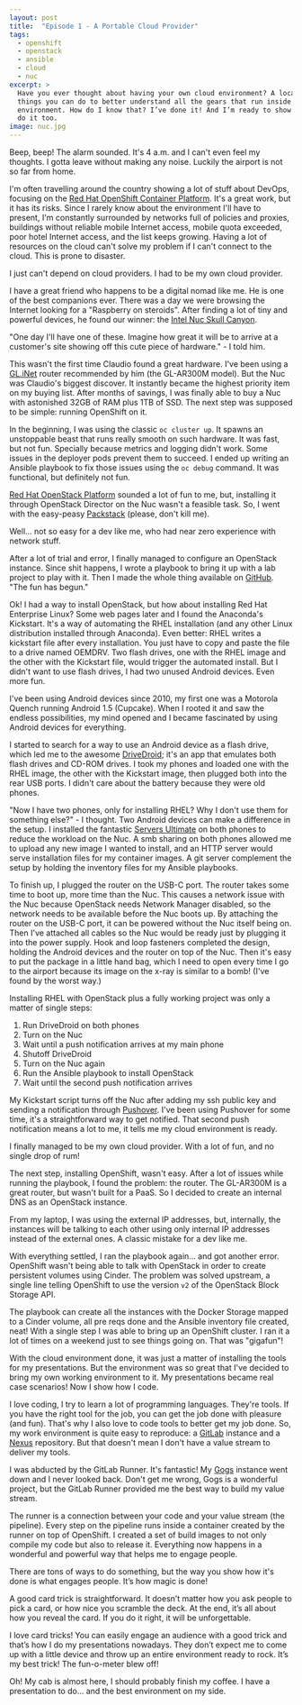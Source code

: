 ```yaml
---
layout: post
title:  "Episode 1 - A Portable Cloud Provider"
tags:
  - openshift
  - openstack
  - ansible
  - cloud
  - nuc
excerpt: >
  Have you ever thought about having your own cloud environment? A local cloud is one of the best
  things you can do to better understand all the gears that run inside a highly productive
  environment. How do I know that? I’ve done it! And I’m ready to show you how I did, and how you can
  do it too.
image: nuc.jpg
---
```


Beep, beep! The alarm sounded. It's 4 a.m. and I can't even feel my thoughts. I gotta leave without making any noise. Luckily the airport is not so far from home.

I'm often travelling around the country showing a lot of stuff about DevOps, focusing on the [Red Hat OpenShift Container Platform](https://www.openshift.com). It's a great work, but it has its risks. Since I rarely know about the environment I'll have to present, I'm constantly surrounded by networks full of policies and proxies, buildings without reliable mobile Internet access, mobile quota exceeded, poor hotel Internet access, and the list keeps growing. Having a lot of resources on the cloud can't solve my problem if I can't connect to the cloud. This is prone to disaster.

I just can't depend on cloud providers. I had to be my own cloud provider.

I have a great friend who happens to be a digital nomad like me. He is one of the best companions ever. There was a day we were browsing the Internet looking for a "Raspberry on steroids". After finding a lot of tiny and powerful devices, he found our winner: the [Intel Nuc Skull Canyon](https://www.intel.com/content/www/us/en/nuc/nuc-kit-nuc6i7kyk-features-configurations.html).

"One day I'll have one of these. Imagine how great it will be to arrive at a customer's site showing off this cute piece of hardware." - I told him.

This wasn't the first time Claudio found a great hardware. I've been using a [GL.iNet](http://gl-inet.com) router recommended by him (the GL-AR300M model). But the Nuc was Claudio's biggest discover. It instantly became the highest priority item on my buying list. After months of savings, I was finally able to buy a Nuc with astonished 32GB of RAM plus 1TB of SSD. The next step was supposed to be simple: running OpenShift on it.

In the beginning, I was using the classic `oc cluster up`. It spawns an unstoppable beast that runs really smooth on such hardware. It was fast, but not fun. Specially because metrics and logging didn't work. Some issues in the deployer pods prevent them to succeed. I ended up writing an Ansible playbook to fix those issues using the `oc debug` command. It was functional, but definitely not fun.

[Red Hat OpenStack Platform](https://www.redhat.com/en/technologies/linux-platforms/openstack-platform) sounded a lot of fun to me, but, installing it through OpenStack Director on the Nuc wasn't a feasible task. So, I went with the easy-peasy [Packstack](https://wiki.openstack.org/wiki/Packstack) (please, don't kill me).

Well... not so easy for a dev like me, who had near zero experience with network stuff.

After a lot of trial and error, I finally managed to configure an OpenStack instance. Since shit happens, I wrote a playbook to bring it up with a lab project to play with it. Then I made the whole thing available on [GitHub](https://github.com/backpackcloud/pack-your-lab). "The fun has begun."

Ok! I had a way to install OpenStack, but how about installing Red Hat Enterprise Linux? Some web pages later and I found the Anaconda's Kickstart. It's a way of automating the RHEL installation (and any other Linux distribution installed through Anaconda). Even better: RHEL writes a kickstart file after every installation. You just have to copy and paste the file to a drive named OEMDRV. Two flash drives, one with the RHEL image and the other with the Kickstart file, would trigger the automated install. But I didn't want to use flash drives, I had two unused Android devices. Even more fun.

I've been using Android devices since 2010, my first one was a Motorola Quench running Android 1.5 (Cupcake). When I rooted it and saw the endless possibilities, my mind opened and I became fascinated by using Android devices for everything.

I started to search for a way to use an Android device as a flash drive, which led me to the awesome [DriveDroid](https://play.google.com/store/apps/details?id=com.softwarebakery.drivedroid); it's an app that emulates both flash drives and CD-ROM drives. I took my phones and loaded one with the RHEL image, the other with the Kickstart image, then plugged both into the rear USB ports. I didn't care about the battery because they were old phones.

"Now I have two phones, only for installing RHEL? Why I don't use them for something else?" - I thought. Two Android devices can make a difference in the setup. I installed the fantastic [Servers Ultimate](https://play.google.com/store/apps/details?id=com.icecoldapps.serversultimatepro) on both phones to reduce the workload on the Nuc. A smb sharing on both phones allowed me to upload any new image I wanted to install, and an HTTP server would serve installation files for my container images. A git server complement the setup by holding the inventory files for my Ansible playbooks.

To finish up, I plugged the router on the USB-C port. The router takes some time to boot up, more time than the Nuc. This causes a network issue with the Nuc because OpenStack needs Network Manager disabled, so the network needs to be available before the Nuc boots up. By attaching the router on the USB-C port, it can be powered without the Nuc itself being on. Then I've attached all cables so the Nuc would be ready just by plugging it into the power supply. Hook and loop fasteners completed the design, holding the Android devices and the router on top of the Nuc. Then it's easy to put the package in a little hand bag, which I need to open every time I go to the airport because its image on the x-ray is similar to a bomb! (I've found by the worst way.)

Installing RHEL with OpenStack plus a fully working project was only a matter of single steps:

1. Run DriveDroid on both phones
2. Turn on the Nuc
3. Wait until a push notification arrives at my main phone
4. Shutoff DriveDroid
5. Turn on the Nuc again
6. Run the Ansible playbook to install OpenStack
7. Wait until the second push notification arrives

My Kickstart script turns off the Nuc after adding my ssh public key and sending a notification through [Pushover](https://pushover.net). I've been using Pushover for some time, it's a straightforward way to get notified. That second push notification means a lot to me, it tells me my cloud environment is ready.

I finally managed to be my own cloud provider. With a lot of fun, and no single drop of rum!

The next step, installing OpenShift, wasn't easy. After a lot of issues while running the playbook, I found the problem: the router. The GL-AR300M is a great router, but wasn't built for a PaaS. So I decided to create an internal DNS as an OpenStack instance.

From my laptop, I was using the external IP addresses, but, internally, the instances will be talking to each other using only internal IP addresses instead of the external ones. A classic mistake for a dev like me.

With everything settled, I ran the playbook again... and got another error. OpenShift wasn't being able to talk with OpenStack in order to create persistent volumes using Cinder. The problem was solved upstream, a single line telling OpenShift to use the version `v2` of the OpenStack Block Storage API.

The playbook can create all the instances with the Docker Storage mapped to a Cinder volume, all pre reqs done and the Ansible inventory file created, neat! With a single step I was able to bring up an OpenShift cluster. I ran it a lot of times on a weekend just to see things going on. That was "gigafun"!

With the cloud environment done, it was just a matter of installing the tools for my presentations. But the environment was so great that I've decided to bring my own working environment to it. My presentations became real case scenarios! Now I show how I code.

I love coding, I try to learn a lot of programming languages. They're tools. If you have the right tool for the job, you can get the job done with pleasure (and fun). That's why I also love to code tools to better get my job done. So, my work environment is quite easy to reproduce: a [GitLab](https://gitlab.com/) instance and a [Nexus](https://www.sonatype.com/nexus-repository-sonatype) repository. But that doesn't mean I don't have a value stream to deliver my tools.

I was abducted by the GitLab Runner. It's fantastic! My [Gogs](https://gogs.io/) instance went down and I never looked back. Don't get me wrong, Gogs is a wonderful project, but the GitLab Runner provided me the best way to build my value stream.

The runner is a connection between your code and your value stream (the pipeline). Every step on the pipeline runs inside a container created by the runner on top of OpenShift. I created a set of build images to not only compile my code but also to release it. Everything now happens in a wonderful and powerful way that helps me to engage people.

There are tons of ways to do something, but the way you show how it's done is what engages people. It’s how magic is done!

A good card trick is straightforward. It doesn’t matter how you ask people to pick a card, or how nice you scramble the deck. At the end, it’s all about how you reveal the card. If you do it right, it will be unforgettable.

I love card tricks! You can easily engage an audience with a good trick and that’s how I do my presentations nowadays. They don’t expect me to come up with a little device and throw up an entire environment ready to rock. It’s my best trick! The fun-o-meter blew off!

Oh! My cab is almost here, I should probably finish my coffee. I have a presentation to do... and the best environment on my side.
